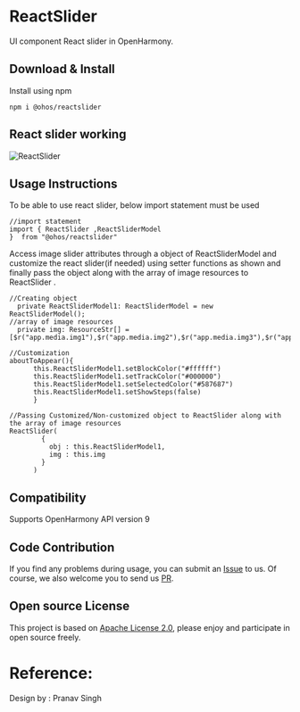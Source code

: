 # ReactSlider

UI component React slider in OpenHarmony.

## Download & Install

Install using npm

```npm i @ohos/reactslider```
## React slider working

![ReactSlider](https://user-images.githubusercontent.com/108897799/177938116-daeb5ca7-13fb-4f31-8d66-87f3ab12679f.gif)

## Usage Instructions

To be able to use react slider, below import statement must be used

```ets
//import statement
import { ReactSlider ,ReactSliderModel
}  from "@ohos/reactslider"
```

Access image slider attributes through a object of ReactSliderModel and customize the react slider(if needed) using setter functions as
shown and finally pass the object along with the array of image resources to ReactSlider .

```ets
//Creating object
  private ReactSliderModel1: ReactSliderModel = new ReactSliderModel();
//array of image resources
  private img: ResourceStr[] = [$r("app.media.img1"),$r("app.media.img2"),$r("app.media.img3"),$r("app.media.img4"),$r("app.media.img5")]
```
```ets
//Customization
aboutToAppear(){
      this.ReactSliderModel1.setBlockColor("#ffffff")
      this.ReactSliderModel1.setTrackColor("#000000")
      this.ReactSliderModel1.setSelectedColor("#587687")
      this.ReactSliderModel1.setShowSteps(false)
      }
```
```ets
//Passing Customized/Non-customized object to ReactSlider along with the array of image resources
ReactSlider(
        {
          obj : this.ReactSliderModel1,
          img : this.img
        }
      )
```

## Compatibility
Supports OpenHarmony API version 9

## Code Contribution
If you find any problems during usage, you can submit an [Issue](https://github.com/Applib-OpenHarmony/React-Simple-Animate/issues) to us. Of course, we also welcome you to send us [PR](https://github.com/Applib-OpenHarmony/React-Simple-Animate/pulls).

## Open source License
This project is based on [Apache License 2.0](https://github.com/Applib-OpenHarmony/React-Simple-Animate/blob/main/LICENSE.txt), please enjoy and participate in open source freely.

# Reference:

Design by : Pranav Singh

